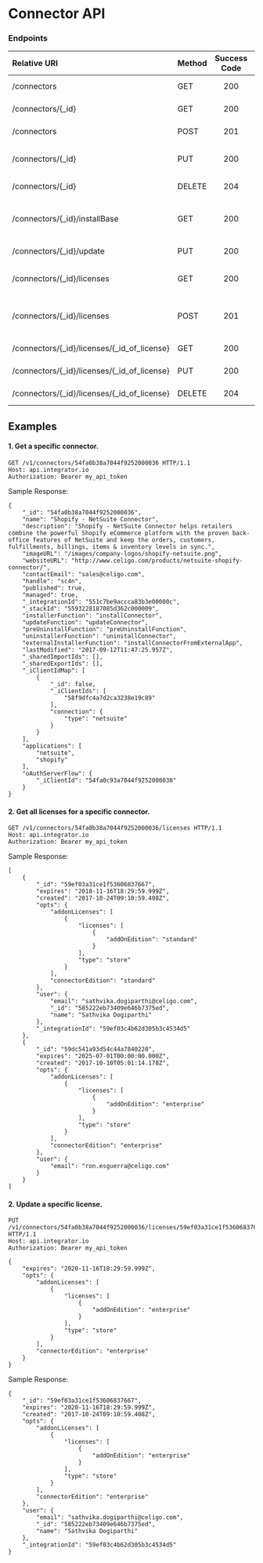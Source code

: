 Connector API
===========

### Endpoints
| Relative URI| Method | Success Code | Description|
|:-----------|:-------|:------------:|:-------------|
|/connectors|GET|200|Get all connectors.|
|/connectors/{_id}|GET|200|Get a specific connector.|
|/connectors|POST|201|Create a new connector.|
|/connectors/{_id}|PUT|200|Update a specific connector.|
|/connectors/{_id}|DELETE|204|Delete a specific connector.|
|/connectors/{_id}/installBase|GET|200|Get the install base for a specific connector.|
|/connectors/{_id}/update|PUT|200|Push update to _integrationIds[].|
|/connectors/{_id}/licenses|GET|200|Get all licenses for a specific connector.|
|/connectors/{_id}/licenses|POST|201|Create new license for a specific connector.|
|/connectors/{_id}/licenses/{_id_of_license}|GET|200|Get a specific license.|
|/connectors/{_id}/licenses/{_id_of_license}|PUT|200|Update a specific license.|
|/connectors/{_id}/licenses/{_id_of_license}|DELETE|204|Delete a specific license.|

## Examples

#### 1.  Get a specific connector.

```
GET /v1/connectors/54fa0b38a7044f9252000036 HTTP/1.1
Host: api.integrator.io
Authorization: Bearer my_api_token
```

Sample Response:

```
{
    "_id": "54fa0b38a7044f9252000036",
    "name": "Shopify - NetSuite Connector",
    "description": "Shopify - NetSuite Connector helps retailers combine the powerful Shopify eCommerce platform with the proven back-office features of NetSuite and keep the orders, customers, fulfillments, billings, items & inventory levels in sync.",
    "imageURL": "/images/company-logos/shopify-netsuite.png",
    "websiteURL": "http://www.celigo.com/products/netsuite-shopify-connector/",
    "contactEmail": "sales@celigo.com",
    "handle": "sc4n",
    "published": true,
    "managed": true,
    "_integrationId": "551c7be9accca83b3e00000c",
    "_stackId": "5593228187085d362c000009",
    "installerFunction": "installConnector",
    "updateFunction": "updateConnector",
    "preUninstallFunction": "preUninstallFunction",
    "uninstallerFunction": "uninstallConnector",
    "externalInstallerFunction": "installConnectorFromExternalApp",
    "lastModified": "2017-09-12T11:47:25.957Z",
    "_sharedImportIds": [],
    "_sharedExportIds": [],
    "_iClientIdMap": [
        {
            "_id": false,
            "_iClientIds": [
                "58f9dfc4a7d2ca3238e19c89"
            ],
            "connection": {
                "type": "netsuite"
            }
        }
    ],
    "applications": [
        "netsuite",
        "shopify"
    ],
    "oAuthServerFlow": {
        "_iClientId": "54fa0c93a7044f9252000038"
    }
}
```

#### 2.  Get all licenses for a specific connector.

```
GET /v1/connectors/54fa0b38a7044f9252000036/licenses HTTP/1.1
Host: api.integrator.io
Authorization: Bearer my_api_token
```

Sample Response:

```
[
    {
        "_id": "59ef03a31ce1f53606837667",
        "expires": "2018-11-16T18:29:59.999Z",
        "created": "2017-10-24T09:10:59.408Z",
        "opts": {
            "addonLicenses": [
                {
                    "licenses": [
                        {
                            "addOnEdition": "standard"
                        }
                    ],
                    "type": "store"
                }
            ],
            "connectorEdition": "standard"
        },
        "user": {
            "email": "sathvika.dogiparthi@celigo.com",
            "_id": "585222eb73409e646b7375ed",
            "name": "Sathvika Dogiparthi"
        },
        "_integrationId": "59ef03c4b62d305b3c4534d5"
    },
    {
        "_id": "59dc541a93d54c44a7840220",
        "expires": "2025-07-01T00:00:00.000Z",
        "created": "2017-10-10T05:01:14.178Z",
        "opts": {
            "addonLicenses": [
                {
                    "licenses": [
                        {
                            "addOnEdition": "enterprise"
                        }
                    ],
                    "type": "store"
                }
            ],
            "connectorEdition": "enterprise"
        },
        "user": {
            "email": "ron.esguerra@celigo.com"
        }
    }
]
```

#### 2.  Update a specific license.

```
PUT /v1/connectors/54fa0b38a7044f9252000036/licenses/59ef03a31ce1f53606837667 HTTP/1.1
Host: api.integrator.io
Authorization: Bearer my_api_token

{
    "expires": "2020-11-16T18:29:59.999Z",
    "opts": {
        "addonLicenses": [
            {
                "licenses": [
                    {
                        "addOnEdition": "enterprise"
                    }
                ],
                "type": "store"
            }
        ],
        "connectorEdition": "enterprise"
    }
}
```

Sample Response:

```
{
    "_id": "59ef03a31ce1f53606837667",
    "expires": "2020-11-16T18:29:59.999Z",
    "created": "2017-10-24T09:10:59.408Z",
    "opts": {
        "addonLicenses": [
            {
                "licenses": [
                    {
                        "addOnEdition": "enterprise"
                    }
                ],
                "type": "store"
            }
        ],
        "connectorEdition": "enterprise"
    },
    "user": {
        "email": "sathvika.dogiparthi@celigo.com",
        "_id": "585222eb73409e646b7375ed",
        "name": "Sathvika Dogiparthi"
    },
    "_integrationId": "59ef03c4b62d305b3c4534d5"
}
```
